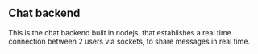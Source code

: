 ## Chat backend

This is the chat backend built in nodejs, that establishes a real time connection between 2 users via sockets, to share messages in real time.
